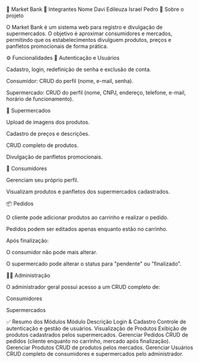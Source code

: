 🛒 Market Bank
👥 Integrantes
Nome
Davi
Edileuza
Israel
Pedro
📖 Sobre o projeto

O Market Bank é um sistema web para registro e divulgação de supermercados.
O objetivo é aproximar consumidores e mercados, permitindo que os estabelecimentos divulguem produtos, preços e panfletos promocionais de forma prática.

⚙️ Funcionalidades
🔑 Autenticação e Usuários

Cadastro, login, redefinição de senha e exclusão de conta.

Consumidor: CRUD do perfil (nome, e-mail, senha).

Supermercado: CRUD do perfil (nome, CNPJ, endereço, telefone, e-mail, horário de funcionamento).

🛒 Supermercados

Upload de imagens dos produtos.

Cadastro de preços e descrições.

CRUD completo de produtos.

Divulgação de panfletos promocionais.

👤 Consumidores

Gerenciam seu próprio perfil.

Visualizam produtos e panfletos dos supermercados cadastrados.

📦 Pedidos

O cliente pode adicionar produtos ao carrinho e realizar o pedido.

Pedidos podem ser editados apenas enquanto estão no carrinho.

Após finalização:

O consumidor não pode mais alterar.

O supermercado pode alterar o status para "pendente" ou "finalizado".

👨‍💼 Administração

O administrador geral possui acesso a um CRUD completo de:

Consumidores

Supermercados

✅ Resumo dos Módulos
Módulo	Descrição
Login & Cadastro	Controle de autenticação e gestão de usuários.
Visualização de Produtos	Exibição de produtos cadastrados pelos supermercados.
Gerenciar Pedidos	CRUD de pedidos (cliente enquanto no carrinho, mercado após finalização).
Gerenciar Produtos	CRUD de produtos pelos mercados.
Gerenciar Usuários	CRUD completo de consumidores e supermercados pelo administrador.
